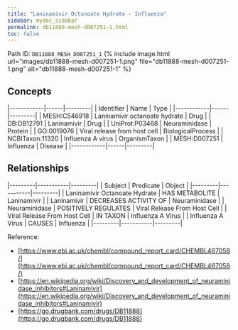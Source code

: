 ```yaml
---
title: "Laninamivir Octanoate Hydrate - Influenza"
sidebar: mydoc_sidebar
permalink: db11888-mesh-d007251-1.html
toc: false 
---
```



Path ID: `DB11888_MESH_D007251_1`
{% include image.html url="images/db11888-mesh-d007251-1.png" file="db11888-mesh-d007251-1.png" alt="db11888-mesh-d007251-1" %}

## Concepts

|------------|------|---------|
| Identifier | Name | Type    |
|------------|------|---------|
| MESH:C546918 | Laninamivir octanoate hydrate | Drug |
| DB:DB12791 | Laninamivir | Drug |
| UniProt:P03468 | Neuraminidase | Protein |
| GO:0019076 | Viral release from host cell | BiologicalProcess |
| NCBITaxon:11320 | Influenza A virus | OrganismTaxon |
| MESH:D007251 | Influenza | Disease |
|------------|------|---------|

## Relationships

|---------|-----------|---------|
| Subject | Predicate | Object  |
|---------|-----------|---------|
| Laninamivir Octanoate Hydrate | HAS METABOLITE | Laninamivir |
| Laninamivir | DECREASES ACTIVITY OF | Neuraminidase |
| Neuraminidase | POSITIVELY REGULATES | Viral Release From Host Cell |
| Viral Release From Host Cell | IN TAXON | Influenza A Virus |
| Influenza A Virus | CAUSES | Influenza |
|---------|-----------|---------|

Reference: 
  - [https://www.ebi.ac.uk/chembl/compound_report_card/CHEMBL467058/](https://www.ebi.ac.uk/chembl/compound_report_card/CHEMBL467058/)
  - [https://en.wikipedia.org/wiki/Discovery_and_development_of_neuraminidase_inhibitors#Laninamivir](https://en.wikipedia.org/wiki/Discovery_and_development_of_neuraminidase_inhibitors#Laninamivir)
  - [https://go.drugbank.com/drugs/DB11888](https://go.drugbank.com/drugs/DB11888)
